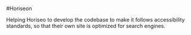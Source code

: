 #Horiseon

Helping Horiseo to develop the codebase to make it follows accessibility standards, so that their own site is optimized for search engines.
